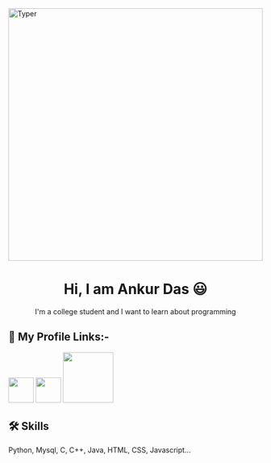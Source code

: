 

<div >
  <img src="https://media2.giphy.com/media/v1.Y2lkPTc5MGI3NjExZ3B4aTMyemZsODlycmo3amZ3MWgwNXdwdWNuMGVwb3hmaW0xdHMzaSZlcD12MV9pbnRlcm5hbF9naWZfYnlfaWQmY3Q9Zw/xUA7bdpLxQhsSQdyog/giphy.webp" alt="Typer" width="100%" height="500px"/>
  <h1 align="center" width="1rem">Hi, I am Ankur Das 😃</h1>
  <p align="center" font-size=50px >I'm a college student and I want to learn about programming</p>
  
</div>

## 🔗 My Profile Links:-

<a href="https://www.linkedin.com/in/ankur-das-42471023b" target="_blank"><img src="https://upload.wikimedia.org/wikipedia/commons/thumb/8/81/LinkedIn_icon.svg/1200px-LinkedIn_icon.svg.png" alt="" width="50px" align-items="center"></a>
<a href="https://www.youtube.com/channel/UCxyD54EBTfdSpW318tlLcXg" target="_blank"><img src="https://static.vecteezy.com/system/resources/thumbnails/023/986/704/small/youtube-logo-youtube-logo-transparent-youtube-icon-transparent-free-free-png.png" alt="" width="50px" align-items="center"></a>
<a href="https://www.hackerrank.com/ankurdas140905" target="_blank"><img src="https://www.doit.com/wp-content/uploads/2023/06/1_jbcsrlrvfbdnbecw_ljf4g.png" alt="" width="100px" align-items="center"></a>

## 🛠 Skills

<p> Python, Mysql, C, C++, Java, HTML, CSS, Javascript...</p>
